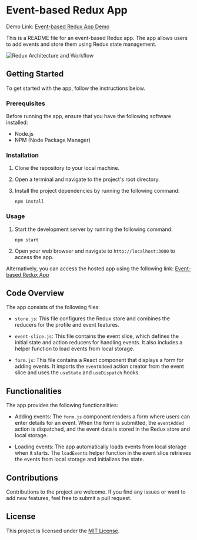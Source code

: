 # Event-based Redux App

Demo Link: [Event-based Redux App Demo](https://reliable-swan-5831ce.netlify.app/)

This is a README file for an event-based Redux app. The app allows users to add events and store them using Redux state management.

![Redux Architecture and Workflow](https://d33wubrfki0l68.cloudfront.net/01cc198232551a7e180f4e9e327b5ab22d9d14e7/b33f4/assets/images/reduxdataflowdiagram-49fa8c3968371d9ef6f2a1486bd40a26.gif)

## Getting Started

To get started with the app, follow the instructions below.

### Prerequisites

Before running the app, ensure that you have the following software installed:

- Node.js
- NPM (Node Package Manager)

### Installation

1. Clone the repository to your local machine.

2. Open a terminal and navigate to the project's root directory.

3. Install the project dependencies by running the following command:

   `npm install`

### Usage

1. Start the development server by running the following command:

   `npm start`


2. Open your web browser and navigate to `http://localhost:3000` to access the app.

Alternatively, you can access the hosted app using the following link: [Event-based Redux App](https://reliable-swan-5831ce.netlify.app/)

## Code Overview

The app consists of the following files:

- `store.js`: This file configures the Redux store and combines the reducers for the profile and event features.

- `event-slice.js`: This file contains the event slice, which defines the initial state and action reducers for handling events. It also includes a helper function to load events from local storage.

- `form.js`: This file contains a React component that displays a form for adding events. It imports the `eventAdded` action creator from the event slice and uses the `useState` and `useDispatch` hooks.

## Functionalities

The app provides the following functionalities:

- Adding events: The `form.js` component renders a form where users can enter details for an event. When the form is submitted, the `eventAdded` action is dispatched, and the event data is stored in the Redux store and local storage.

- Loading events: The app automatically loads events from local storage when it starts. The `loadEvents` helper function in the event slice retrieves the events from local storage and initializes the state.

## Contributions

Contributions to the project are welcome. If you find any issues or want to add new features, feel free to submit a pull request.

## License

This project is licensed under the [MIT License](LICENSE).
